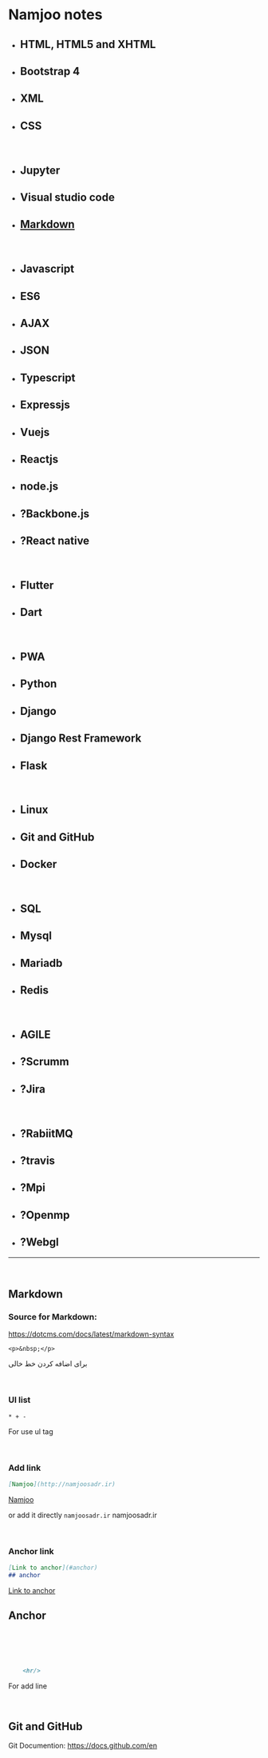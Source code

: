 # Namjoo notes

* ## HTML, HTML5 and XHTML
* ## Bootstrap 4
* ## XML
* ## CSS
<p>&nbsp;</p>

* ## Jupyter
* ## Visual studio code
* ## [Markdown](#markdown)
<p>&nbsp;</p>

* ## Javascript
* ## ES6
* ## AJAX
* ## JSON
* ## Typescript
* ## Expressjs
* ## Vuejs
* ## Reactjs
* ## node.js
* ## ?Backbone.js
* ## ?React native
<p>&nbsp;</p>

* ## Flutter
* ## Dart
<p>&nbsp;</p>

* ## PWA
* ## Python
* ## Django
* ## Django Rest Framework
* ## Flask
<p>&nbsp;</p>

* ## Linux
* ## Git and GitHub
* ## Docker
<p>&nbsp;</p>

* ## SQL
* ## Mysql
* ## Mariadb
* ## Redis
<p>&nbsp;</p>

* ## AGILE
* ## ?Scrumm
* ## ?Jira
<p>&nbsp;</p>

* ## ?RabiitMQ
* ## ?travis
* ## ?Mpi
* ## ?Openmp
* ## ?Webgl
<hr/>
<p>&nbsp;</p>

## Markdown

### Source for Markdown:
https://dotcms.com/docs/latest/markdown-syntax
```
<p>&nbsp;</p>
```
برای اضافه کردن خط خالی
<p>&nbsp;</p>



### Ul list
```
* + -
```
For use ul tag
<p>&nbsp;</p>




### Add link
```Markdown
[Namjoo](http://namjoosadr.ir)
```
[Namjoo](http://namjoosadr.ir)



or add it directly
``` namjoosadr.ir ```
        namjoosadr.ir

<p>&nbsp;</p>

### Anchor link
```Markdown
[Link to anchor](#anchor)
## anchor
```

[Link to anchor](#Anchor)
## Anchor


<p>&nbsp;</p>


```Markdown



    <hr/>
```

For add line

<p>&nbsp;</p>

## Git and GitHub

Git Documention: https://docs.github.com/en
